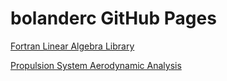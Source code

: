 # bolanderc GitHub Pages
[Fortran Linear Algebra Library](https://bolanderc.github.io/Bolander-Linear-Algebra-Library)

[Propulsion System Aerodynamic Analysis](https://bolanderc.github.io/Bolander-Propulsion-Demos)
